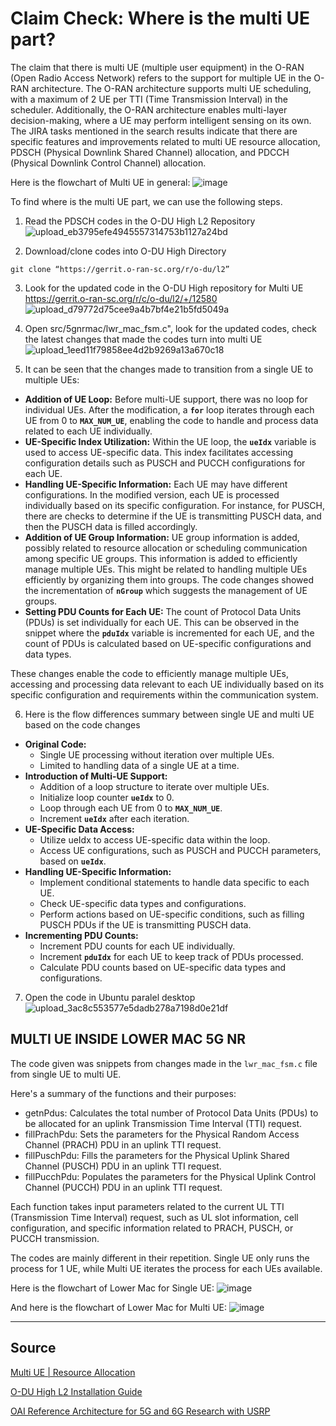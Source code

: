 # Claim Check: Where is the multi UE part?
The claim that there is multi UE (multiple user equipment) in the O-RAN (Open Radio Access Network) refers to the support for multiple UE in the O-RAN architecture. The O-RAN architecture supports multi UE scheduling, with a maximum of 2 UE per TTI (Time Transmission Interval) in the scheduler. Additionally, the O-RAN architecture enables multi-layer decision-making, where a UE may perform intelligent sensing on its own. The JIRA tasks mentioned in the search results indicate that there are specific features and improvements related to multi UE resource allocation, PDSCH (Physical Downlink Shared Channel) allocation, and PDCCH (Physical Downlink Control Channel) allocation. 

Here is the flowchart of Multi UE in general:
![image](https://hackmd.io/_uploads/H1Go0550a.png)



To find where is the multi UE part, we can use the following steps.


1. Read the PDSCH codes in the O-DU High L2 Repository
![upload_eb3795efe4945557314753b1127a24bd](https://hackmd.io/_uploads/SJ_AOrm-R.png)

2. Download/clone codes into O-DU High Directory
```
git clone “https://gerrit.o-ran-sc.org/r/o-du/l2”
```
3. Look for the updated code in the O-DU High repository for Multi UE
https://gerrit.o-ran-sc.org/r/c/o-du/l2/+/12580
![upload_d79772d75cee9a4b7bf4e21b5fd5049a](https://hackmd.io/_uploads/rys2dS7WA.png)


4. Open src/5gnrmac/lwr_mac_fsm.c", look for the updated codes, check the latest changes that made the codes turn into multi UE
![upload_1eed11f79858ee4d2b9269a13a670c18](https://hackmd.io/_uploads/SyqbYH7b0.png)


5. It can be seen that the changes made to transition from a single UE to multiple UEs:

- **Addition of UE Loop:**
Before multi-UE support, there was no loop for individual UEs. After the modification, a **`for`** loop iterates through each UE from 0 to **`MAX_NUM_UE`**, enabling the code to handle and process data related to each UE individually.
- **UE-Specific Index Utilization:**
Within the UE loop, the **`ueIdx`** variable is used to access UE-specific data. This index facilitates accessing configuration details such as PUSCH and PUCCH configurations for each UE.
- **Handling UE-Specific Information:**
Each UE may have different configurations. In the modified version, each UE is processed individually based on its specific configuration. For instance, for PUSCH, there are checks to determine if the UE is transmitting PUSCH data, and then the PUSCH data is filled accordingly.
- **Addition of UE Group Information:**
UE group information is added, possibly related to resource allocation or scheduling communication among specific UE groups. This information is added to efficiently manage multiple UEs. This might be related to handling multiple UEs efficiently by organizing them into groups. The code changes showed the incrementation of **`nGroup`** which suggests the management of UE groups.
- **Setting PDU Counts for Each UE:**
The count of Protocol Data Units (PDUs) is set individually for each UE. This can be observed in the snippet where the **`pduIdx`** variable is incremented for each UE, and the count of PDUs is calculated based on UE-specific configurations and data types.

These changes enable the code to efficiently manage multiple UEs, accessing and processing data relevant to each UE individually based on its specific configuration and requirements within the communication system.

6. Here is the flow differences summary between single UE and multi UE based on the code changes
- **Original Code:**
    - Single UE processing without iteration over multiple UEs.
    - Limited to handling data of a single UE at a time.
- **Introduction of Multi-UE Support:**
    - Addition of a loop structure to iterate over multiple UEs.
    - Initialize loop counter **`ueIdx`** to 0.
    - Loop through each UE from 0 to **`MAX_NUM_UE`**.
    - Increment **`ueIdx`** after each iteration.
- **UE-Specific Data Access:**
    - Utilize ueIdx to access UE-specific data within the loop.
    - Access UE configurations, such as PUSCH and PUCCH parameters, based on **`ueIdx`**.
- **Handling UE-Specific Information:**
    - Implement conditional statements to handle data specific to each UE.
    - Check UE-specific data types and configurations.
    - Perform actions based on UE-specific conditions, such as filling PUSCH PDUs if the UE is transmitting PUSCH data.
- **Incrementing PDU Counts:**
    - Increment PDU counts for each UE individually.
    - Increment **`pduIdx`** for each UE to keep track of PDUs processed.
    - Calculate PDU counts based on UE-specific data types and configurations.



7. Open the code in Ubuntu paralel desktop
![upload_3ac8c553577e5dadb278a7198d0e21df](https://hackmd.io/_uploads/Hk7-crXWR.jpg)


## MULTI UE INSIDE LOWER MAC 5G NR
The code given was snippets from changes made in the `lwr_mac_fsm.c` file from single UE to multi UE.

Here's a summary of the functions and their purposes:

- getnPdus: Calculates the total number of Protocol Data Units (PDUs) to be allocated for an uplink Transmission Time Interval (TTI) request.
- fillPrachPdu: Sets the parameters for the Physical Random Access Channel (PRACH) PDU in an uplink TTI request.
- fillPuschPdu: Fills the parameters for the Physical Uplink Shared Channel (PUSCH) PDU in an uplink TTI request.
- fillPucchPdu: Populates the parameters for the Physical Uplink Control Channel (PUCCH) PDU in an uplink TTI request.

Each function takes input parameters related to the current UL TTI (Transmission Time Interval) request, such as UL slot information, cell configuration, and specific information related to PRACH, PUSCH, or PUCCH transmission.

The codes are mainly different in their repetition. Single UE only runs the process for 1 UE, while Multi UE iterates the process for each UEs available.

Here is the flowchart of Lower Mac for Single UE:
![image](https://hackmd.io/_uploads/HyDWGu1-A.png)

And here is the flowchart of Lower Mac for Multi UE:
![image](https://hackmd.io/_uploads/BJV5zO1WC.png)

---
Source
---

[Multi UE | Resource Allocation](https://jira.o-ran-sc.org/browse/ODUHIGH-540)

[O-DU High L2 Installation Guide](https://docs.o-ran-sc.org/projects/o-ran-sc-o-du-l2/en/latest/installation-guide.html#compilation)

[OAI Reference Architecture for 5G and 6G Research with USRP](https://kb.ettus.com/OAI_Reference_Architecture_for_5G_and_6G_Research_with_USRP)